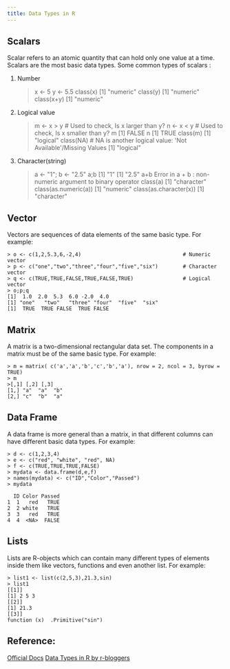 ```yaml
---
title: Data Types in R
--- 
```

## Scalars
 Scalar refers to an atomic quantity that can hold only one value at a time. Scalars are the most basic data types. Some common types of scalars :

1. Number

	> x <- 5
	> y <- 5.5
	> class(x)
	[1] "numeric"
	> class(y)
	[1] "numeric"
	> class(x+y)
	[1] "numeric"

2. Logical value

	> m <- x > y      # Used to check, Is x larger than y?
	> n <- x < y      # Used to check, Is x smaller than y?
	> m
	[1] FALSE
	> n
	[1] TRUE
	> class(m)
	[1] "logical"
	> class(NA)       # NA is another logical value: 'Not Available'/Missing Values
	[1] "logical"

 3. Character(string)

	> a <- "1"; b <- "2.5" 
	> a;b
	[1] "1"
	[1] "2.5"
	> a+b
	Error in a + b : non-numeric argument to binary operator
	> class(a)
	[1] "character"
	> class(as.numeric(a))
	[1] "numeric"
	> class(as.character(x))
	[1] "character"


## Vector
 Vectors are sequences of data elements of the same basic type. For example:

	> o <- c(1,2,5.3,6,-2,4)                             	 # Numeric vector
	> p <- c("one","two","three","four","five","six")    	 # Character vector
	> q <- c(TRUE,TRUE,FALSE,TRUE,FALSE,TRUE)                # Logical vector
	> o;p;q
	[1]  1.0  2.0  5.3  6.0 -2.0  4.0
	[1] "one"   "two"   "three" "four"  "five"  "six"
	[1]  TRUE  TRUE FALSE  TRUE FALSE

	
## Matrix
 A matrix is a two-dimensional rectangular data set. The components in a matrix must be of the same basic type. For example:

	> m = matrix( c('a','a','b','c','b','a'), nrow = 2, ncol = 3, byrow = TRUE)
	> m
	>[,1] [,2] [,3]
	[1,] "a"  "a"  "b" 
	[2,] "c"  "b"  "a"


## Data Frame
 A data frame is more general than a matrix, in that different columns can have different basic data types. For example:

	> d <- c(1,2,3,4)
	> e <- c("red", "white", "red", NA)
	> f <- c(TRUE,TRUE,TRUE,FALSE)
	> mydata <- data.frame(d,e,f)
	> names(mydata) <- c("ID","Color","Passed")
	> mydata

 	  ID Color Passed
	1  1   red   TRUE
	2  2 white   TRUE
	3  3   red   TRUE
	4  4  <NA>  FALSE


## Lists
 Lists are R-objects which can contain many different types of elements inside them like vectors, functions and even another list. For example:

	> list1 <- list(c(2,5,3),21.3,sin)
	> list1
	[[1]]
	[1] 2 5 3
	[[2]]
	[1] 21.3
	[[3]]
	function (x)  .Primitive("sin")


## Reference:
<a href='https://cran.r-project.org/manuals.html' target='_blank' rel='nofollow'>Official Docs</a>
<a href='https://www.r-bloggers.com/classes-and-objects-in-r/' target='_blank' rel='nofollow'>Data Types in R by r-bloggers</a>
